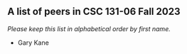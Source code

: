 A list of peers in CSC 131-06 Fall 2023
--------------------------------------------------

*Please keep this list in alphabetical order by first name.*
* Gary Kane